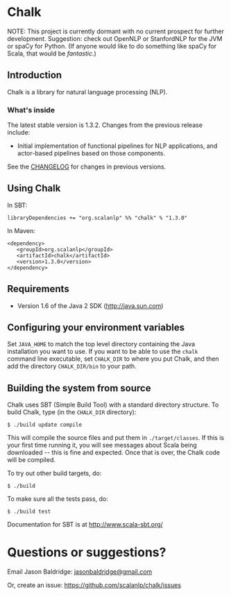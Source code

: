 # Chalk

NOTE: This project is currently dormant with no current prospect for further development. Suggestion: check out OpenNLP or StanfordNLP for the JVM or spaCy for Python. (If anyone would like to do something like spaCy for Scala, that would be *fantastic*.)

## Introduction

Chalk is a library for natural language processing (NLP).


### What's inside

The latest stable version is 1.3.2. Changes from the previous release include:

* Initial implementation of functional pipelines for NLP applications, and actor-based pipelines based on those components.

See the [CHANGELOG](https://github.com/scalanlp/chalk/wiki/CHANGELOG) for changes in previous versions.

## Using Chalk


In SBT:

    libraryDependencies += "org.scalanlp" %% "chalk" % "1.3.0"

In Maven:

    <dependency>
       <groupId>org.scalanlp</groupId>
       <artifactId>chalk</artifactId>
       <version>1.3.0</version>
    </dependency>

## Requirements

* Version 1.6 of the Java 2 SDK (http://java.sun.com)

## Configuring your environment variables

Set `JAVA_HOME` to match the top level directory containing the Java installation you want to use. If you want to be able to use the `chalk` command line executable, set `CHALK_DIR` to where you put Chalk, and then add the directory `CHALK_DIR/bin` to your path.


## Building the system from source

Chalk uses SBT (Simple Build Tool) with a standard directory structure.  To build Chalk, type (in the `CHALK_DIR` directory):

	$ ./build update compile

This will compile the source files and put them in `./target/classes`. If this is your first time running it, you will see messages about Scala being downloaded -- this is fine and expected. Once that is over, the Chalk code will be compiled.

To try out other build targets, do:

	$ ./build

To make sure all the tests pass, do:

	$ ./build test

Documentation for SBT is at <http://www.scala-sbt.org/>


# Questions or suggestions?

Email Jason Baldridge: <jasonbaldridge@gmail.com>

Or, create an issue: <https://github.com/scalanlp/chalk/issues>
